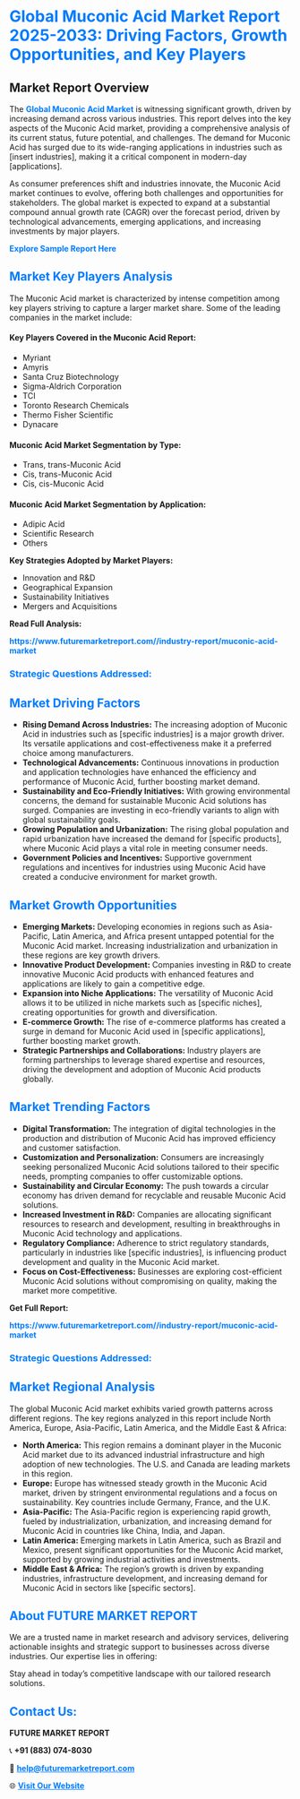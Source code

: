 <h1 style="color: #007BFF;">Global Muconic Acid Market Report 2025-2033: Driving Factors, Growth Opportunities, and Key Players</h1>

<section id="overview">
<h2>Market Report Overview</h2>
<p>The <a href="https://www.futuremarketreport.com//industry-report/muconic-acid-market" style="color: #007BFF; text-decoration: none;"><strong>Global Muconic Acid Market</strong></a> is witnessing significant growth, driven by increasing demand across various industries. This report delves into the key aspects of the Muconic Acid market, providing a comprehensive analysis of its current status, future potential, and challenges. The demand for Muconic Acid has surged due to its wide-ranging applications in industries such as [insert industries], making it a critical component in modern-day [applications].</p>
<p>As consumer preferences shift and industries innovate, the Muconic Acid market continues to evolve, offering both challenges and opportunities for stakeholders. The global market is expected to expand at a substantial compound annual growth rate (CAGR) over the forecast period, driven by technological advancements, emerging applications, and increasing investments by major players.</p>
</section>

<section id="overview">
<p><a href="https://www.futuremarketreport.com//request-sample/reportId=53315" style="color: #007BFF; text-decoration: none;"><strong>Explore Sample Report Here</strong></a></p>
</section>

<section id="key-players">
<h2 style="color: #007BFF;">Market Key Players Analysis</h2>
<p>The Muconic Acid market is characterized by intense competition among key players striving to capture a larger market share. Some of the leading companies in the market include:</p>
<h4>Key Players Covered in the Muconic Acid Report:</h4>
<ul><li>Myriant</li><li>Amyris</li><li>Santa Cruz Biotechnology</li><li>Sigma-Aldrich Corporation</li><li>TCI</li><li>Toronto Research Chemicals</li><li>Thermo Fisher Scientific</li><li>Dynacare</li></ul>
<h4>Muconic Acid Market Segmentation by Type:</h4>
<ul><li>Trans, trans-Muconic Acid</li><li>Cis, trans-Muconic Acid</li><li>Cis, cis-Muconic Acid</li></ul>

<h4>Muconic Acid Market Segmentation by Application:</h4>
<ul><li>Adipic Acid</li><li>Scientific Research</li><li>Others</li></ul>
<p><strong>Key Strategies Adopted by Market Players:</strong></p>
<ul>
<li>Innovation and R&D</li>
<li>Geographical Expansion</li>
<li>Sustainability Initiatives</li>
<li>Mergers and Acquisitions</li>
</ul>
</section>

<section>
<p><strong>Read Full Analysis: </strong></p><a href="https://www.futuremarketreport.com//industry-report/muconic-acid-market" style="color: #007BFF; text-decoration: none;"><strong>https://www.futuremarketreport.com//industry-report/muconic-acid-market</strong></a>
<h3 style="color: #007BFF;">Strategic Questions Addressed:</h3>
</section>

<section id="driving-factors">
<h2 style="color: #007BFF;">Market Driving Factors</h2>
<ul>
<li><strong>Rising Demand Across Industries:</strong> The increasing adoption of Muconic Acid in industries such as [specific industries] is a major growth driver. Its versatile applications and cost-effectiveness make it a preferred choice among manufacturers.</li>
<li><strong>Technological Advancements:</strong> Continuous innovations in production and application technologies have enhanced the efficiency and performance of Muconic Acid, further boosting market demand.</li>
<li><strong>Sustainability and Eco-Friendly Initiatives:</strong> With growing environmental concerns, the demand for sustainable Muconic Acid solutions has surged. Companies are investing in eco-friendly variants to align with global sustainability goals.</li>
<li><strong>Growing Population and Urbanization:</strong> The rising global population and rapid urbanization have increased the demand for [specific products], where Muconic Acid plays a vital role in meeting consumer needs.</li>
<li><strong>Government Policies and Incentives:</strong> Supportive government regulations and incentives for industries using Muconic Acid have created a conducive environment for market growth.</li>
</ul>
</section>

<section id="growth-opportunities">
<h2 style="color: #007BFF;">Market Growth Opportunities</h2>
<ul>
<li><strong>Emerging Markets:</strong> Developing economies in regions such as Asia-Pacific, Latin America, and Africa present untapped potential for the Muconic Acid market. Increasing industrialization and urbanization in these regions are key growth drivers.</li>
<li><strong>Innovative Product Development:</strong> Companies investing in R&D to create innovative Muconic Acid products with enhanced features and applications are likely to gain a competitive edge.</li>
<li><strong>Expansion into Niche Applications:</strong> The versatility of Muconic Acid allows it to be utilized in niche markets such as [specific niches], creating opportunities for growth and diversification.</li>
<li><strong>E-commerce Growth:</strong> The rise of e-commerce platforms has created a surge in demand for Muconic Acid used in [specific applications], further boosting market growth.</li>
<li><strong>Strategic Partnerships and Collaborations:</strong> Industry players are forming partnerships to leverage shared expertise and resources, driving the development and adoption of Muconic Acid products globally.</li>
</ul>
</section>

<section id="trending-factors">
<h2 style="color: #007BFF;">Market Trending Factors</h2>
<ul>
<li><strong>Digital Transformation:</strong> The integration of digital technologies in the production and distribution of Muconic Acid has improved efficiency and customer satisfaction.</li>
<li><strong>Customization and Personalization:</strong> Consumers are increasingly seeking personalized Muconic Acid solutions tailored to their specific needs, prompting companies to offer customizable options.</li>
<li><strong>Sustainability and Circular Economy:</strong> The push towards a circular economy has driven demand for recyclable and reusable Muconic Acid solutions.</li>
<li><strong>Increased Investment in R&D:</strong> Companies are allocating significant resources to research and development, resulting in breakthroughs in Muconic Acid technology and applications.</li>
<li><strong>Regulatory Compliance:</strong> Adherence to strict regulatory standards, particularly in industries like [specific industries], is influencing product development and quality in the Muconic Acid market.</li>
<li><strong>Focus on Cost-Effectiveness:</strong> Businesses are exploring cost-efficient Muconic Acid solutions without compromising on quality, making the market more competitive.</li>
</ul>
</section>

<section>
<p><strong>Get Full Report: </strong></p><a href="https://www.futuremarketreport.com//industry-report/muconic-acid-market" style="color: #007BFF; text-decoration: none;"><strong>https://www.futuremarketreport.com//industry-report/muconic-acid-market</strong></a>
<h3 style="color: #007BFF;">Strategic Questions Addressed:</h3>
</section>


<section id="regional-analysis">
<h2 style="color: #007BFF;">Market Regional Analysis</h2>
<p>The global Muconic Acid market exhibits varied growth patterns across different regions. The key regions analyzed in this report include North America, Europe, Asia-Pacific, Latin America, and the Middle East & Africa:</p>
<ul>
<li><strong>North America:</strong> This region remains a dominant player in the Muconic Acid market due to its advanced industrial infrastructure and high adoption of new technologies. The U.S. and Canada are leading markets in this region.</li>
<li><strong>Europe:</strong> Europe has witnessed steady growth in the Muconic Acid market, driven by stringent environmental regulations and a focus on sustainability. Key countries include Germany, France, and the U.K.</li>
<li><strong>Asia-Pacific:</strong> The Asia-Pacific region is experiencing rapid growth, fueled by industrialization, urbanization, and increasing demand for Muconic Acid in countries like China, India, and Japan.</li>
<li><strong>Latin America:</strong> Emerging markets in Latin America, such as Brazil and Mexico, present significant opportunities for the Muconic Acid market, supported by growing industrial activities and investments.</li>
<li><strong>Middle East & Africa:</strong> The region’s growth is driven by expanding industries, infrastructure development, and increasing demand for Muconic Acid in sectors like [specific sectors].</li>
</ul>
</section>

<footer>
<h2 style="color: #007BFF;">About FUTURE MARKET REPORT</h2>
<p>We are a trusted name in market research and advisory services, delivering actionable insights and strategic support to businesses across diverse industries. Our expertise lies in offering:</p>

<p>Stay ahead in today’s competitive landscape with our tailored research solutions.</p>

<h2 style="color: #007BFF;">Contact Us:</h2>
<p><strong>FUTURE MARKET REPORT</strong></p>
<p>📞 <strong>+91 (883) 074-8030</strong></p>
<p>📧 <strong><a href="mailto:help@futuremarketreport.com" style="color: #007BFF;">help@futuremarketreport.com</a></strong></p>
<p>🌐 <strong><a href="https://www.futuremarketreport.com/" style="color: #007BFF;">Visit Our Website</a></strong></p>
</footer>